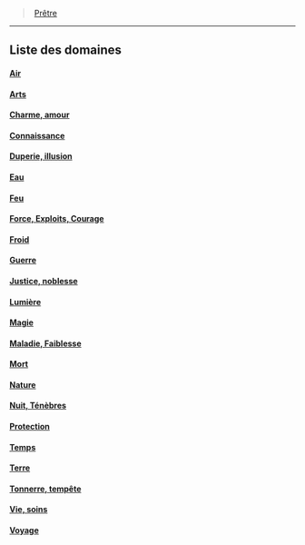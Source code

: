 ﻿---
!GenericItem
Id: cleric_priest_hd.md#liste-des-domaines
ParentLink: cleric_priest_hd.md#prêtre
Name: Liste des domaines
ParentName: Prêtre
NameLevel: 2
Attributes: {}
---
> [Prêtre](hd_cleric_priest.md)

---

## Liste des domaines



#### [Air](hd_cleric_priest_air.md)



#### [Arts](hd_cleric_priest_arts.md)



#### [Charme, amour](hd_cleric_priest_charme_amour.md)



#### [Connaissance](hd_cleric_priest_connaissance.md)



#### [Duperie, illusion](hd_cleric_priest_duperie_illusion.md)



#### [Eau](hd_cleric_priest_eau.md)



#### [Feu](hd_cleric_priest_feu.md)



#### [Force, Exploits, Courage](hd_cleric_priest_force_exploits_courage.md)



#### [Froid](hd_cleric_priest_froid.md)



#### [Guerre](hd_cleric_priest_guerre.md)



#### [Justice, noblesse](hd_cleric_priest_justice_noblesse.md)



#### [Lumière](hd_cleric_priest_lumiere.md)



#### [Magie](hd_cleric_priest_magie.md)



#### [Maladie, Faiblesse](hd_cleric_priest_maladie_faiblesse.md)



#### [Mort](hd_cleric_priest_mort.md)



#### [Nature](hd_cleric_priest_nature.md)



#### [Nuit, Ténèbres](hd_cleric_priest_nuit_tenebres.md)



#### [Protection](hd_cleric_priest_protection.md)



#### [Temps](hd_cleric_priest_temps.md)



#### [Terre](hd_cleric_priest_terre.md)



#### [Tonnerre, tempête](hd_cleric_priest_tonnerre_tempete.md)



#### [Vie, soins](hd_cleric_priest_vie_soins.md)



#### [Voyage](hd_cleric_priest_voyage.md)

